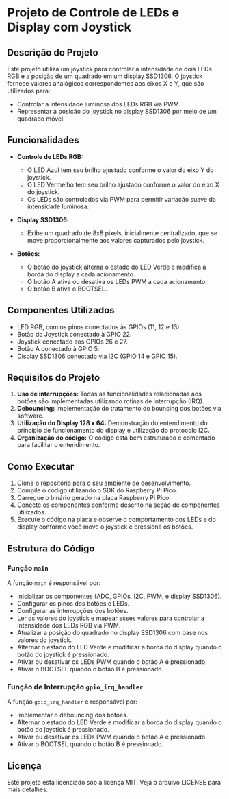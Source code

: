 # Projeto de Controle de LEDs e Display com Joystick

## Descrição do Projeto

Este projeto utiliza um joystick para controlar a intensidade de dois LEDs RGB e a posição de um quadrado em um display SSD1306. O joystick fornece valores analógicos correspondentes aos eixos X e Y, que são utilizados para:

- Controlar a intensidade luminosa dos LEDs RGB via PWM.
- Representar a posição do joystick no display SSD1306 por meio de um quadrado móvel.

## Funcionalidades

- **Controle de LEDs RGB:**
  - O LED Azul tem seu brilho ajustado conforme o valor do eixo Y do joystick.
  - O LED Vermelho tem seu brilho ajustado conforme o valor do eixo X do joystick.
  - Os LEDs são controlados via PWM para permitir variação suave da intensidade luminosa.

- **Display SSD1306:**
  - Exibe um quadrado de 8x8 pixels, inicialmente centralizado, que se move proporcionalmente aos valores capturados pelo joystick.

- **Botões:**
  - O botão do joystick alterna o estado do LED Verde e modifica a borda do display a cada acionamento.
  - O botão A ativa ou desativa os LEDs PWM a cada acionamento.
  - O botão B ativa o BOOTSEL.

## Componentes Utilizados

- LED RGB, com os pinos conectados às GPIOs (11, 12 e 13).
- Botão do Joystick conectado à GPIO 22.
- Joystick conectado aos GPIOs 26 e 27.
- Botão A conectado à GPIO 5.
- Display SSD1306 conectado via I2C (GPIO 14 e GPIO 15).

## Requisitos do Projeto

1. **Uso de interrupções:** Todas as funcionalidades relacionadas aos botões são implementadas utilizando rotinas de interrupção (IRQ).
2. **Debouncing:** Implementação do tratamento do bouncing dos botões via software.
3. **Utilização do Display 128 x 64:** Demonstração do entendimento do princípio de funcionamento do display e utilização do protocolo I2C.
4. **Organização do código:** O código está bem estruturado e comentado para facilitar o entendimento.

## Como Executar

1. Clone o repositório para o seu ambiente de desenvolvimento.
2. Compile o código utilizando o SDK do Raspberry Pi Pico.
3. Carregue o binário gerado na placa Raspberry Pi Pico.
4. Conecte os componentes conforme descrito na seção de componentes utilizados.
5. Execute o código na placa e observe o comportamento dos LEDs e do display conforme você move o joystick e pressiona os botões.

## Estrutura do Código

### Função `main`

A função `main` é responsável por:

- Inicializar os componentes (ADC, GPIOs, I2C, PWM, e display SSD1306).
- Configurar os pinos dos botões e LEDs.
- Configurar as interrupções dos botões.
- Ler os valores do joystick e mapear esses valores para controlar a intensidade dos LEDs RGB via PWM.
- Atualizar a posição do quadrado no display SSD1306 com base nos valores do joystick.
- Alternar o estado do LED Verde e modificar a borda do display quando o botão do joystick é pressionado.
- Ativar ou desativar os LEDs PWM quando o botão A é pressionado.
- Ativar o BOOTSEL quando o botão B é pressionado.

### Função de Interrupção `gpio_irq_handler`

A função `gpio_irq_handler` é responsável por:

- Implementar o debouncing dos botões.
- Alternar o estado do LED Verde e modificar a borda do display quando o botão do joystick é pressionado.
- Ativar ou desativar os LEDs PWM quando o botão A é pressionado.
- Ativar o BOOTSEL quando o botão B é pressionado.

## Licença

Este projeto está licenciado sob a licença MIT. Veja o arquivo LICENSE para mais detalhes.
